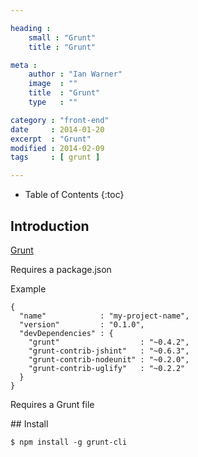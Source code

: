 ```yaml
---

heading :
    small : "Grunt"
    title : "Grunt"

meta :
    author : "Ian Warner"
    image  : ""
    title  : "Grunt"
    type   : ""

category : "front-end"
date     : 2014-01-20
excerpt  : "Grunt"
modified : 2014-02-09
tags     : [ grunt ]

---
```


* Table of Contents
{:toc}

## Introduction

[Grunt][]

Requires a package.json

Example

    {
      "name"            : "my-project-name",
      "version"         : "0.1.0",
      "devDependencies" : {
        "grunt"                  : "~0.4.2",
        "grunt-contrib-jshint"   : "~0.6.3",
        "grunt-contrib-nodeunit" : "~0.2.0",
        "grunt-contrib-uglify"   : "~0.2.2"
      }
    }

Requires a Grunt file

## Install

    $ npm install -g grunt-cli

[Grunt]:http://gruntjs.com/